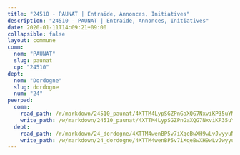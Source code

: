 ```yaml
---
title: "24510 - PAUNAT | Entraide, Annonces, Initiatives"
description: "24510 - PAUNAT | Entraide, Annonces, Initiatives"
date: 2020-01-11T14:09:21+09:00
collapsible: false
layout: commune
comm:
  nom: "PAUNAT"
  slug: paunat
  cp: "24510"
dept:
  nom: "Dordogne"
  slug: dordogne
  num: "24"
peerpad:
  comm:
    read_path: /r/markdown/24510_paunat/4XTTM4LypSGZPnGaXQG7NxviKP35uYMtgW8Mn1R2ZVxrKoiaa
    write_path: /w/markdown/24510_paunat/4XTTM4LypSGZPnGaXQG7NxviKP35uYMtgW8Mn1R2ZVxrKoiaa-K3TgU9fihHMJ29gc8NnELyEU2HRBcLDepdvm6sAQ6jDdw974XRg66csQR4YwC8ov3j7WKQuR5PDrZkYefjtReSxEEKYi2S6zkz3EPmc6PSgXkNc5Ew4BQYewbGaehCy9usrNJMKL
  dept:
    read_path: /r/markdown/24_dordogne/4XTTM4wenBP5v7iXqeBwXH9wLvJwyyuNKzLxRyGzSZXmCuzgg
    write_path: /w/markdown/24_dordogne/4XTTM4wenBP5v7iXqeBwXH9wLvJwyyuNKzLxRyGzSZXmCuzgg-K3TgUusQQUSAmJPXozCTSBeqjqksxkVWGVxtHwEFrs5RuocQr8weKG2oQg7MVeg2F9Hhv7ggtBiBU8D9pdXEPa9M67VU3BzgAG9BCtQw3VY3Xcxk2YSegk3iUXMkpicGxxJr7mWp
---
```


